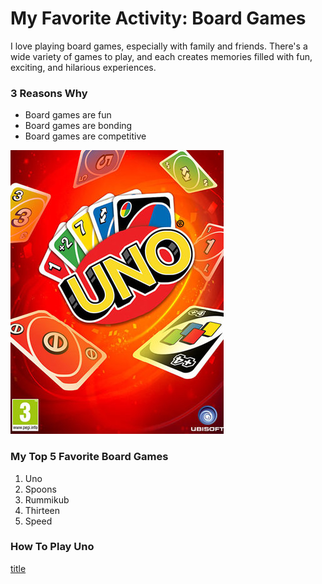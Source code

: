 # My Favorite Activity: Board Games

I love playing board games, especially with family and friends. There's a wide variety of games to play, and each creates memories filled with fun, exciting, and hilarious experiences.

### 3 Reasons Why
- Board games are fun
- Board games are bonding
- Board games are competitive

![alt text](uno-cover.jpg)

### My Top 5 Favorite Board Games
1. Uno
2. Spoons
3. Rummikub
4. Thirteen
5. Speed

### How To Play Uno
[title](https://www.youtube.com/watch?v=sWoSZmHsCls&ab_channel=wikiHow)
